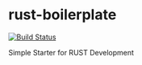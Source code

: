 # rust-boilerplate

[![Build Status](https://travis-ci.org/jasonlam604/rust-boilerplate.svg?branch=master)](https://travis-ci.org/jasonlam604/rust-boilerplate)

Simple Starter for RUST Development
